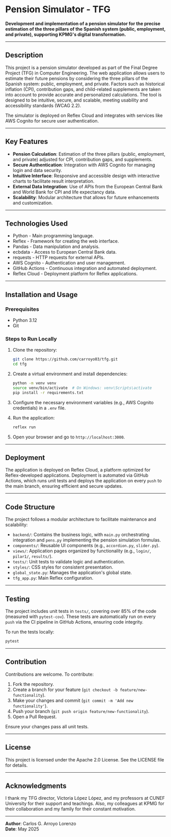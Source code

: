 # Pension Simulator - TFG

**Development and implementation of a pension simulator for the precise estimation of the three pillars of the Spanish system (public, employment, and private), supporting KPMG's digital transformation.**

---

## Description

This project is a pension simulator developed as part of the Final Degree Project (TFG) in Computer Engineering. The web application allows users to estimate their future pensions by considering the three pillars of the Spanish system: public, employment, and private. Factors such as historical inflation (CPI), contribution gaps, and child-related supplements are taken into account to provide accurate and personalized calculations. The tool is designed to be intuitive, secure, and scalable, meeting usability and accessibility standards (WCAG 2.2).

The simulator is deployed on Reflex Cloud and integrates with services like AWS Cognito for secure user authentication.

---

## Key Features

- **Pension Calculation**: Estimation of the three pillars (public, employment, and private) adjusted for CPI, contribution gaps, and supplements.
- **Secure Authentication**: Integration with AWS Cognito for managing login and data security.
- **Intuitive Interface**: Responsive and accessible design with interactive charts to facilitate result interpretation.
- **External Data Integration**: Use of APIs from the European Central Bank and World Bank for CPI and life expectancy data.
- **Scalability**: Modular architecture that allows for future enhancements and customization.

---

## Technologies Used

- Python - Main programming language.
- Reflex - Framework for creating the web interface.
- Pandas - Data manipulation and analysis.
- ecbdata - Access to European Central Bank data.
- requests - HTTP requests for external APIs.
- AWS Cognito - Authentication and user management.
- GitHub Actions - Continuous integration and automated deployment.
- Reflex Cloud - Deployment platform for Reflex applications.

---

## Installation and Usage

### Prerequisites

- Python 3.12
- Git

### Steps to Run Locally

1. Clone the repository:

   ```bash
   git clone https://github.com/carroyo03/tfg.git
   cd tfg
   ```

2. Create a virtual environment and install dependencies:

   ```bash
   python -m venv venv
   source venv/bin/activate  # On Windows: venv\Scripts\activate
   pip install -r requirements.txt
   ```

3. Configure the necessary environment variables (e.g., AWS Cognito credentials) in a `.env` file.

4. Run the application:

   ```bash
   reflex run
   ```

5. Open your browser and go to `http://localhost:3000`.

---

## Deployment

The application is deployed on Reflex Cloud, a platform optimized for Reflex-developed applications. Deployment is automated via GitHub Actions, which runs unit tests and deploys the application on every `push` to the main branch, ensuring efficient and secure updates.

---

## Code Structure

The project follows a modular architecture to facilitate maintenance and scalability:

- `backend/`: Contains the business logic, with `main.py` orchestrating integration and `pens.py` implementing the pension simulation formulas.
- `components/`: Reusable UI components (e.g., `accordion.py`, `slider.py`).
- `views/`: Application pages organized by functionality (e.g., `login/`, `pilar1/`, `results/`).
- `tests/`: Unit tests to validate logic and authentication.
- `styles/`: CSS styles for consistent presentation.
- `global_state.py`: Manages the application's global state.
- `tfg_app.py`: Main Reflex configuration.

---

## Testing

The project includes unit tests in `tests/`, covering over 85% of the code (measured with `pytest-cov`). These tests are automatically run on every `push` via the CI pipeline in GitHub Actions, ensuring code integrity.

To run the tests locally:

```bash
pytest
```

---

## Contribution

Contributions are welcome. To contribute:

1. Fork the repository.
2. Create a branch for your feature (`git checkout -b feature/new-functionality`).
3. Make your changes and commit (`git commit -m 'Add new functionality'`).
4. Push your branch (`git push origin feature/new-functionality`).
5. Open a Pull Request.

Ensure your changes pass all unit tests.

---

## License

This project is licensed under the Apache 2.0 License. See the LICENSE file for details.

---

## Acknowledgments

I thank my TFG director, Victoria López López, and my professors at CUNEF University for their support and teachings. Also, my colleagues at KPMG for their collaboration and my family for their constant motivation.

---

**Author**: Carlos G. Arroyo Lorenzo\
**Date**: May 2025
